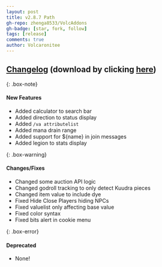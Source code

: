 ```yaml
---
layout: post
title: v2.8.7 Path
gh-repo: zhenga8533/VolcAddons
gh-badge: [star, fork, follow]
tags: [release]
comments: true
author: Volcaronitee
---
```


## [Changelog](https://github.com/zhenga8533/VolcAddons/releases/tag/v2.8.7) (download by clicking [here](https://github.com/zhenga8533/VolcAddons/releases/download/v2.8.7/VolcAddons.zip))

{: .box-note}
#### New Features
- Added calculator to search bar
- Added direction to status display
- Added `/va attributelist`
- Added mana drain range
- Added support for ${name} in join messages
- Added legion to stats display

{: .box-warning}
#### Changes/Fixes
- Changed some auction API logic
- Changed godroll tracking to only detect Kuudra pieces
- Changed item value to include dye
- Fixed Hide Close Players hiding NPCs
- Fixed valuelist only affecting base value
- Fixed color syntax
- Fixed bits alert in cookie menu

{: .box-error}
#### Deprecated
- None!
